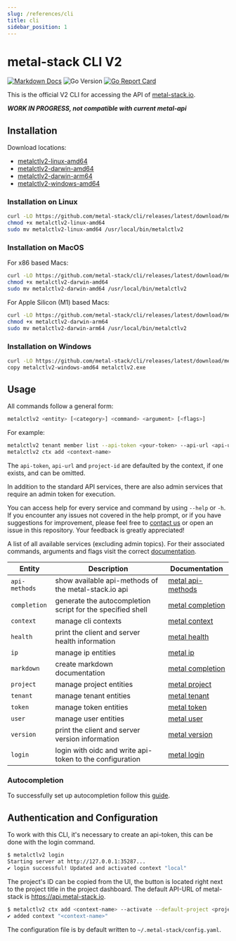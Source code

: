 ```yaml
---
slug: /references/cli
title: cli
sidebar_position: 1
---
```


# metal-stack CLI V2

[![Markdown Docs](https://img.shields.io/badge/markdown-docs-blue?link=https%3A%2F%2Fgithub.com%2Fmetal-stack%2Fcli%2Fdocs)](./docs/metalctlv2.md)
![Go Version](https://img.shields.io/github/go-mod/go-version/metal-stack/cli)
[![Go Report Card](https://goreportcard.com/badge/github.com/metal-stack/cli)](https://goreportcard.com/report/github.com/metal-stack/cli)

This is the official V2 CLI for accessing the API of [metal-stack.io](https://metal-stack.io).

***WORK IN PROGRESS, not compatible with current metal-api***

## Installation

Download locations:

- [metalctlv2-linux-amd64](https://github.com/metal-stack/cli/releases/latest/download/metalctlv2-linux-amd64)
- [metalctlv2-darwin-amd64](https://github.com/metal-stack/cli/releases/latest/download/metalctlv2-darwin-amd64)
- [metalctlv2-darwin-arm64](https://github.com/metal-stack/cli/releases/latest/download/metalctlv2-darwin-arm64)
- [metalctlv2-windows-amd64](https://github.com/metal-stack/cli/releases/latest/download/metalctlv2-windows-amd64)

### Installation on Linux

```bash
curl -LO https://github.com/metal-stack/cli/releases/latest/download/metalctlv2-linux-amd64
chmod +x metalctlv2-linux-amd64
sudo mv metalctlv2-linux-amd64 /usr/local/bin/metalctlv2
```

### Installation on MacOS

For x86 based Macs:

```bash
curl -LO https://github.com/metal-stack/cli/releases/latest/download/metalctlv2-darwin-amd64
chmod +x metalctlv2-darwin-amd64
sudo mv metalctlv2-darwin-amd64 /usr/local/bin/metalctlv2
```

For Apple Silicon (M1) based Macs:

```bash
curl -LO https://github.com/metal-stack/cli/releases/latest/download/metalctlv2-darwin-arm64
chmod +x metalctlv2-darwin-arm64
sudo mv metalctlv2-darwin-arm64 /usr/local/bin/metalctlv2
```

### Installation on Windows

```bash
curl -LO https://github.com/metal-stack/cli/releases/latest/download/metalctlv2-windows-amd64
copy metalctlv2-windows-amd64 metalctlv2.exe
```

## Usage

All commands follow a general form:

```bash
metalctlv2 <entity> [<category>] <command> <argument> [<flags>]
```

For example:

```bash
metalctlv2 tenant member list --api-token <your-token> --api-url <api-url>
metalctlv2 ctx add <context-name>
```

The `api-token`, `api-url` and `project-id` are defaulted by the context, if one exists, and can be omitted.

In addition to the standard API services, there are also admin services that require an admin token for execution.

You can access help for every service and command by using `--help` or `-h`. If you encounter any issues not covered in the help prompt, or if you have suggestions for improvement, please feel free to [contact us](mailto:support@metal-stack.io) or open an issue in this repository. Your feedback is greatly appreciated!

A list of all available services (excluding admin topics). For their associated commands, arguments and flags visit the correct [documentation](./metal.md).

| Entity        | Description                                                | Documentation                                         |
|---------------|------------------------------------------------------------|-------------------------------------------------------|
| `api-methods` | show available api-methods of the metal-stack.io api       | [metal api-methods](./metalctlv2_api-methods.md) |
| `completion`  | generate the autocompletion script for the specified shell | [metal completion](./metalctlv2_completion.md)   |
| `context`     | manage cli contexts                                        | [metal context](./metalctlv2_context.md)         |
| `health`      | print the client and server health information             | [metal health](./metalctlv2_health.md)           |
| `ip`          | manage ip entities                                         | [metal ip](./metalctlv2_ip.md)                   |
| `markdown`    | create markdown documentation                              | [metal completion](./metalctlv2_completion.md)   |
| `project`     | manage project entities                                    | [metal project](./metalctlv2_project.md)         |
| `tenant`      | manage tenant entities                                     | [metal tenant](./metalctlv2_tenant.md)           |
| `token`       | manage token entities                                      | [metal token](./metalctlv2_token.md)             |
| `user`        | manage user entities                                       | [metal user](./metalctlv2_user.md)               |
| `version`     | print the client and server version information            | [metal version](./metalctlv2_version.md)         |
| `login`       | login with oidc and write api-token to the configuration   | [metal login](./metalctlv2_login.md)             |

### Autocompletion

To successfully set up autocompletion follow this [guide](./metalctlv2_completion.md).

## Authentication and Configuration

To work with this CLI, it's necessary to create an api-token, this can be done with the login command.

```bash
$ metalctlv2 login
Starting server at http://127.0.0.1:35287...
✔ login successful! Updated and activated context "local"
```

The project's ID can be copied from the UI, the button is located right next to the project title in the project dashboard. The default API-URL of metal-stack is https://api.metal-stack.io.

```bash
$ metalctlv2 ctx add <context-name> --activate --default-project <project-uuid> --api-token <your-token>
✔ added context "<context-name>"
```

The configuration file is by default written to `~/.metal-stack/config.yaml`.
